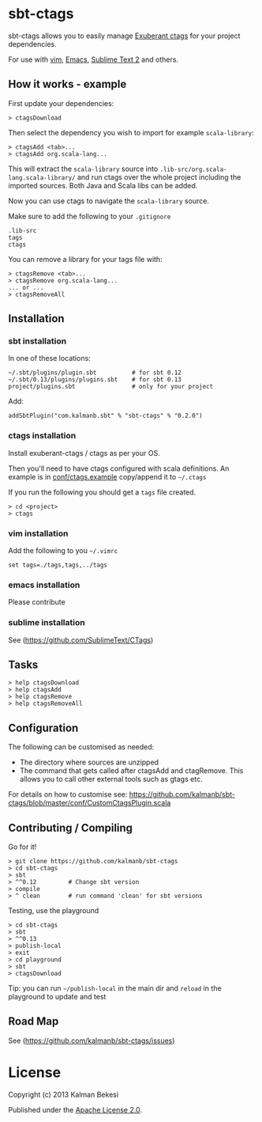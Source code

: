 # sbt-ctags

sbt-ctags allows you to easily manage [Exuberant ctags](http://ctags.sourceforge.net/) for your project dependencies.

For use with [vim](http://www.vim.org/), [Emacs](http://www.gnu.org/software/emacs/), [Sublime Text 2](http://www.sublimetext.com/) and others.

## How it works - example
First update your dependencies:

    > ctagsDownload

Then select the dependency you wish to import for example `scala-library`:

    > ctagsAdd <tab>...
    > ctagsAdd org.scala-lang...

This will extract the `scala-library` source into `.lib-src/org.scala-lang.scala-library/` and run ctags over the whole project including the imported sources. Both Java and Scala libs can be added.

Now you can use ctags to navigate the `scala-library` source.

Make sure to add the following to your `.gitignore`

    .lib-src
    tags
    ctags

You can remove a library for your tags file with:

    > ctagsRemove <tab>...
    > ctagsRemove org.scala-lang...
    ... or ...
    > ctagsRemoveAll


## Installation

### sbt installation
In one of these locations:

    ~/.sbt/plugins/plugin.sbt          # for sbt 0.12
    ~/.sbt/0.13/plugins/plugins.sbt    # for sbt 0.13
    project/plugins.sbt                # only for your project

Add:

    addSbtPlugin("com.kalmanb.sbt" % "sbt-ctags" % "0.2.0")


### ctags installation
Install exuberant-ctags / ctags as per your OS.

Then you'll need to have ctags configured with scala definitions. An example is in [conf/ctags.example](https://github.com/kalmanb/sbt-ctags/blob/master/conf/ctags.example) copy/append it to `~/.ctags`

If you run the following you should get a `tags` file created.

    > cd <project>
    > ctags

### vim installation
Add the following to you `~/.vimrc`

    set tags=./tags,tags,../tags


### emacs installation
Please contribute


### sublime installation
See (https://github.com/SublimeText/CTags)

## Tasks

    > help ctagsDownload
    > help ctagsAdd 
    > help ctagsRemove
    > help ctagsRemoveAll

## Configuration
The following can be customised as needed:

* The directory where sources are unzipped
* The command that gets called after ctagsAdd and ctagRemove. This allows you to call other external tools such as gtags etc.

For details on how to customise see: https://github.com/kalmanb/sbt-ctags/blob/master/conf/CustomCtagsPlugin.scala

## Contributing / Compiling
Go for it!

    > git clone https://github.com/kalmanb/sbt-ctags
    > cd sbt-ctags
    > sbt
    > ^^0.12         # Change sbt version
    > compile
    > ^ clean        # run command 'clean' for sbt versions

Testing, use the playground

    > cd sbt-ctags
    > sbt
    > ^^0.13
    > publish-local
    > exit
    > cd playground
    > sbt
    > ctagsDownload

Tip: you can run `~/publish-local` in the main dir and `reload` in the playground to update and test

## Road Map
See (https://github.com/kalmanb/sbt-ctags/issues)

# License

Copyright (c) 2013 Kalman Bekesi

Published under the [Apache License 2.0](http://en.wikipedia.org/wiki/Apache_license).
